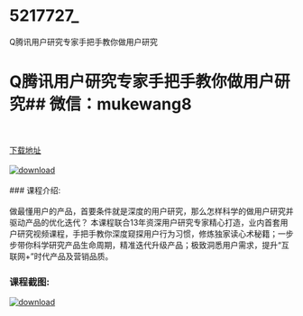 # 5217727_
Q腾讯用户研究专家手把手教你做用户研究
# Q腾讯用户研究专家手把手教你做用户研究## 微信：mukewang8
<br/></br>[下载地址](http://www.36tz.cn/article/5217727 "下载地址")
<br/></br>[![download](http://36tz.cn/muke_img/2021_01_1-75-300x221.png "下载地址")](http://www.36tz.cn/article/5217727 "下载地址")
<br/></br>### 课程介绍:<br/></br>做最懂用户的产品，首要条件就是深度的用户研究，那么怎样科学的做用户研究并驱动产品的优化迭代？
本课程联合13年资深用户研究专家精心打造，业内首套用户研究视频课程，手把手教你深度窥探用户行为习惯，修炼独家读心术秘籍；一步步带你科学研究产品生命周期，精准迭代升级产品；极致洞悉用户需求，提升“互联网+”时代产品及营销品质。

### 课程截图:
[![download](http://36tz.cn/muke_img/2021_01_2-88.png "下载地址")](http://www.36tz.cn/article/5217727 "下载地址")
